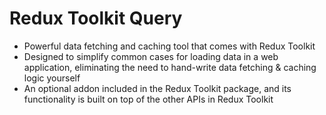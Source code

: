 # Redux Toolkit Query

- Powerful data fetching and caching tool that comes with Redux Toolkit 
- Designed to simplify common cases for loading data in a web application, eliminating the need to hand-write data fetching & caching logic yourself
- An optional addon included in the Redux Toolkit package, and its functionality is built on top of the other APIs in Redux Toolkit